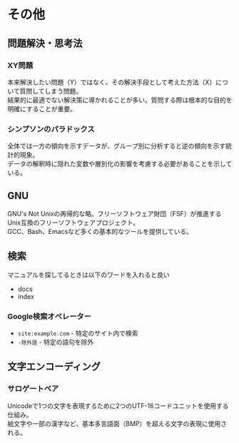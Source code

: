 # その他

## 問題解決・思考法

### XY問題
本来解決したい問題（Y）ではなく、その解決手段として考えた方法（X）について質問してしまう問題。  
結果的に最適でない解決策に導かれることが多い。質問する際は根本的な目的を明確にすることが重要。

### シンプソンのパラドックス
全体では一方の傾向を示すデータが、グループ別に分析すると逆の傾向を示す統計的現象。  
データの解釈時に隠れた変数や層別化の影響を考慮する必要があることを示している。

## GNU
GNU's Not Unixの再帰的な略。フリーソフトウェア財団（FSF）が推進するUnix互換のフリーソフトウェアプロジェクト。  
GCC、Bash、Emacsなど多くの基本的なツールを提供している。

## 検索
マニュアルを探してるときは以下のワードを入れると良い  
* docs
* index

### Google検索オペレーター
* `site:example.com` - 特定のサイト内で検索
* `-除外語` - 特定の語句を除外

## 文字エンコーディング
### サロゲートペア
Unicodeで1つの文字を表現するために2つのUTF-16コードユニットを使用する仕組み。  
絵文字や一部の漢字など、基本多言語面（BMP）を超える文字の表現に使用される。